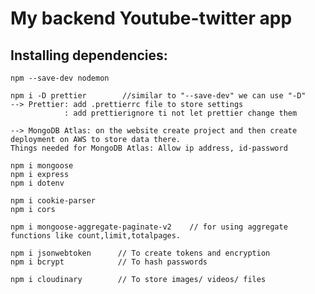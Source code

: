 # My backend Youtube-twitter app

## Installing dependencies:
    npm --save-dev nodemon

    npm i -D prettier        //similar to "--save-dev" we can use "-D"
    --> Prettier: add .prettierrc file to store settings
                : add prettierignore ti not let prettier change them

    --> MongoDB Atlas: on the website create project and then create deployment on AWS to store data there.
    Things needed for MongoDB Atlas: Allow ip address, id-password

    npm i mongoose
    npm i express
    npm i dotenv

    npm i cookie-parser
    npm i cors

    npm i mongoose-aggregate-paginate-v2    // for using aggregate functions like count,limit,totalpages. 
    
    npm i jsonwebtoken      // To create tokens and encryption
    npm i bcrypt            // To hash passwords

    npm i cloudinary        // To store images/ videos/ files    
